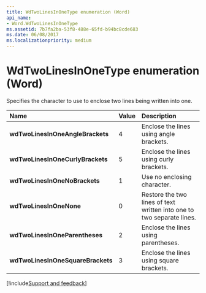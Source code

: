 ```yaml
---
title: WdTwoLinesInOneType enumeration (Word)
api_name:
- Word.WdTwoLinesInOneType
ms.assetid: 7b7fa2ba-53f8-488e-65fd-b94bc8cde683
ms.date: 06/08/2017
ms.localizationpriority: medium
---
```



# WdTwoLinesInOneType enumeration (Word)

Specifies the character to use to enclose two lines being written into one.



|Name|Value|Description|
|:-----|:-----|:-----|
| **wdTwoLinesInOneAngleBrackets**|4|Enclose the lines using angle brackets.|
| **wdTwoLinesInOneCurlyBrackets**|5|Enclose the lines using curly brackets.|
| **wdTwoLinesInOneNoBrackets**|1|Use no enclosing character.|
| **wdTwoLinesInOneNone**|0|Restore the two lines of text written into one to two separate lines.|
| **wdTwoLinesInOneParentheses**|2|Enclose the lines using parentheses.|
| **wdTwoLinesInOneSquareBrackets**|3|Enclose the lines using square brackets.|

[!include[Support and feedback](~/includes/feedback-boilerplate.md)]